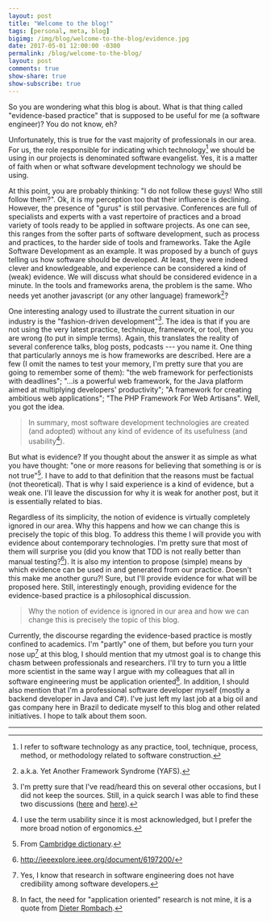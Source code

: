 ```yaml
---
layout: post
title: "Welcome to the blog!"
tags: [personal, meta, blog]
bigimg: /img/blog/welcome-to-the-blog/evidence.jpg
date: 2017-05-01 12:00:00 -0300
permalink: /blog/welcome-to-the-blog/
layout: post
comments: true
show-share: true
show-subscribe: true
---
```


So you are wondering what this blog is about. What is that thing called "evidence-based practice" that is supposed to be useful for me (a software engineer)? You do not know, eh? 

Unfortunately, this is true for the vast majority of professionals in our area. For us, the role responsible for indicating which technology[^1] we should be using in our projects is denominated software evangelist. Yes, it is a matter of faith when or what software development technology we should be using.

At this point, you are probably thinking: "I do not follow these guys! Who still follow them?". Ok, it is my perception too that their influence is declining. However, the presence of "gurus" is still pervasive. Conferences are full of specialists and experts with a vast repertoire of practices and a broad variety of tools ready to be applied in software projects. As one can see, this ranges from the softer parts of software development, such as process and practices, to the harder side of tools and frameworks. Take the Agile Software Development as an example. It was proposed by a bunch of guys telling us how software should be developed. At least, they were indeed clever and knowledgeable, and experience can be considered a kind of (weak) evidence. We will discuss what should be considered evidence in a minute. In the tools and frameworks arena, the problem is the same. Who needs yet another javascript (or any other language) framework[^2]? 

One interesting analogy used to illustrate the current situation in our industry is the "fashion-driven development"[^3]. The idea is that if you are not using the very latest practice, technique, framework, or tool, then you are wrong (to put in simple terms). Again, this translates the reality of several conference talks, blog posts, podcasts --- you name it. One thing that particularly annoys me is how frameworks are described. Here are a few (I omit the names to test your memory, I'm pretty sure that you are going to remember some of them):  "the web framework for perfectionists with deadlines"; "...is a powerful web framework, for the Java platform aimed at multiplying developers' productivity"; "A framework for creating ambitious web applications"; "The PHP Framework For Web Artisans". Well, you got the idea. 

> In summary, most software development technologies are created (and adopted) without any kind of evidence of its usefulness (and usability[^4]). 

But what is evidence? If you thought about the answer it as simple as what you have thought: "one or more reasons for believing that something is or is not true"[^5]. I have to add to that definition that the reasons must be factual (not theoretical). That is why I said experience is a kind of evidence, but a weak one. I'll leave the discussion for why it is weak for another post, but it is essentially related to bias. 

Regardless of its simplicity, the notion of evidence is virtually completely ignored in our area. Why this happens and how we can change this is precisely the topic of this blog. To address this theme I will provide you with evidence about contemporary technologies. I'm pretty sure that most of them will surprise you (did you know that TDD is not really better than manual testing?[^6]). It is also my intention to propose (simple) means by which evidence can be used in and generated from our practice. Doesn't this make me another guru?! Sure, but I'll provide evidence for what will be proposed here. Still, interestingly enough, providing evidence for the evidence-based practice is a philosophical discussion.  

> Why the notion of evidence is ignored in our area and how we can change this is precisely the topic of this blog.

Currently, the discourse regarding the evidence-based practice is mostly confined to academics. I'm "partly" one of them, but before you turn your nose up[^7] at this blog, I should mention that my utmost goal is to change this chasm between professionals and researchers. I'll try to turn you a little more scientist in the same way I argue with my colleagues that all in software engineering must be application oriented[^8]. In addition, I should also mention that I'm a professional software developer myself (mostly a backend developer in Java and C#). I've just left my last job at a big oil and gas company here in Brazil to dedicate myself to this blog and other related initiatives. I hope to talk about them soon. 

-----------------------------

[^1]: I refer to software technology as any practice, tool, technique, process, method, or methodology related to software construction.
[^2]: a.k.a. Yet Another Framework Syndrome (YAFS).
[^3]: I'm pretty sure that I've read/heard this on several other occasions, but I did not keep the sources. Still, in a quick search I was able to find these two discussions ([here](https://dzone.com/articles/dogma-driven-development) and [here](https://www.industriallogic.com/blog/fashion-driven-development/)).
[^4]: I use the term usability since it is most acknowledged, but I prefer the more broad notion of ergonomics. 
[^5]: From [Cambridge dictionary](http://dictionary.cambridge.org/dictionary/english/evidence).
[^6]: http://ieeexplore.ieee.org/document/6197200/
[^7]: Yes, I know that research in software engineering does not have credibility among software developers. 
[^8]: In fact, the need for "application oriented" research is not mine, it is a quote from [Dieter Rombach](https://scholar.google.com/citations?user=OpsrHLAAAAAJ).
